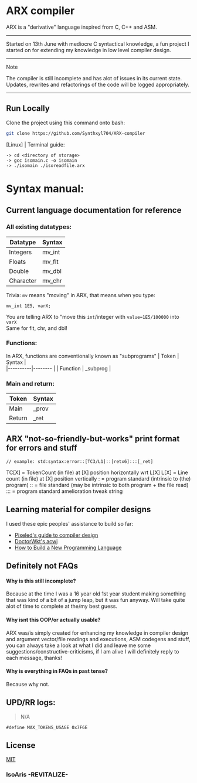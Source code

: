 # ARX compiler
ARX is a "derivative" language inspired from C, C++ and ASM. <br>
<hr>
Started on 13th June with mediocre C syntactical knowledge, a fun project I started on for extending my knowledge in low level compiler design. <br>
<hr>

> [!NOTE]
> The compiler is still incomplete and has alot of issues in its current state. <br>
> Updates, rewrites and refactorings of the code will be logged appropriately.

<hr>

## Run Locally

Clone the project using this command onto bash:
```bash
git clone https://github.com/Synthxyl704/ARX-compiler
```

[Linux] | Terminal guide:
```
-> cd <directory of storage>
-> gcc isomain.c -o isomain
-> ./isomain ./isoreadfile.arx 
```
# Syntax manual:
## Current language documentation for reference

### All existing datatypes:
| Datatype | Syntax      |      
|----------|--------     |
| Integers     | mv_int  | 
| Floats       | mv_flt  |
| Double       | mv_dbl  |
| Character    | mv_chr  | 

Trivia: `mv` means "moving" in ARX, that means when you type:
```
mv_int 1E5, varX;
```
You are telling ARX to "move this `int`/integer with `value=1E5/100000` into `varX` <br>
Same for flt, chr, and dbl!

### Functions:
In ARX, functions are conventionally known as "subprograms"
| Token | Syntax      |      
|----------|--------     |
| Function     | _subprog  | 

### Main and return:
| Token | Syntax      |      
|----------|--------     |
| Main     | _prov  | 
| Return     | _ret | 

## ARX "not-so-friendly-but-works" print format for errors and stuff
```
// example: std:syntax:error::[TC3/L1]::[retx6]:::[_ret]
```
TC[X] = TokenCount (in file) at [X] position horizontally wrt L[X]
L[X]  = Line count (in file) at [X] position vertically
: = program standard (intrinsic to (the) program)
:: = file standard (may be intrinsic to both program + the file read)
::: = program standard amelioration tweak string


## Learning material for compiler designs

I used these epic peoples' assistance to build so far:
 - [Pixeled's guide to compiler design](https://www.youtube.com/playlist?list=PLUDlas_Zy_qC7c5tCgTMYq2idyyT241qs)
 - [DoctorWkt's acwj](https://github.com/DoctorWkt/acwj/blob/master/01_Scanner/Readme.md)
 - [How to Build a New Programming Language](https://pgrandinetti.github.io/compilers/page/how-to-build-a-new-programming-language/#:~:text=Yes.,to%20you%20the%20machine%20code)


## Definitely not FAQs

#### Why is this still incomplete?

Because at the time I was a 16 year old 1st year student making something that was kind of a bit of a jump leap, but it was fun anyway. Will take quite alot of time to complete at the/my best guess.

#### Why isnt this OOP/or actually usable?

ARX was/is simply created for enhancing my knowledge in compiler design and argument vector/file readings and executions, ASM codegens and stuff, you can always take a look at what I did and leave me some suggestions/constructive-criticisms, if I am alive I will definitely reply to each message, thanks!

#### Why is everything in FAQs in past tense?

Because why not.

## UPD/RR logs:

> N/A

```
#define MAX_TOKENS_USAGE 0x7F6E
```
## License

[MIT](https://choosealicense.com/licenses/mit/)

<h3>IsoAris -REVITALIZE-</h3>

